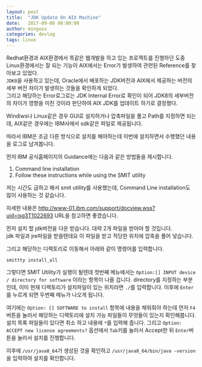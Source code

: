 ```yaml
---
layout: post
title:  "JDK Update On AIX Machine"
date:   2017-09-08 08:00:00
author: minguss
categories: devlog
tags: linux
---
```


Redhat환경과 AIX환경에서 똑같은 웹개발을 하고 있는 프로젝트를 진행하던 도중 Linux환경에서는 잘 되는 기능이 AIX에서는 Error가 발생하여 관련된 Reference를 찾아보고 있었다.  
`JDK8`을 사용하고 있는데, Oracle에서 배포하는 JDK버전과 AIX에서 제공하는 버전의 세부 버전 차이가 발생하는 것들을 확인하게 되었다.  
그리고 해당하는 Error로그로는 JDK Internal Error로 확인이 되어 JDK8의 세부버전의 차이가 영향을 미친 것이라 판단하여 AIX JDK를 업데이트 하기로 결정했다.


Windiws나 Linux같은 경우 GUI로 설치하거나 압축파일을 풀고 Path를 지정하면 되는데, AIX같은 경우에는 IBM사에서 sdk같은 파일로 제공됩니다.

따라서 IBM은 조금 다른 방식으로 설치를 해야하는데 이번에 설치하면서 수행했던 내용을 로그로 남겨봅니다.

먼저 IBM 공식홈페이지의 Guidance에는 다음과 같은 방법들을 제시합니다.  
1. Command line installation
2. Follow these instructions while using the SMIT utility  

저는 시간도 급하고 해서 smit utility를 사용했는데, Command Line installation도 많이 사용하는 것 같습니다.

자세한 내용은 http://www-01.ibm.com/support/docview.wss?uid=isg3T1022693 URL을 참고하면 좋겠습니다.

먼저 설치 할 jdk버전을 다운 받습니다. 대략 2개 파일을 받아야 할 것입니다.  
jdk 파일과 jre파일을 받을텐데요 이 파일을 받고 적당한 위치에 압축을 풀어 넣습니다.

그리고 해당하는 디렉토리로 이동해서 아래와 같이 명령어를 입력합니다.

``` ksh
smittty install_all
```

그렇다면 SMIT Utility가 실행이 될텐데 첫번째 메뉴에서는 `Option:[] INPUT device / directory for software` 이라는 항목이 나올 겁니다. directory를 지정하는 부분인데, 이미 현재 디렉토리가 설치파일이 있는 위치라면 `./`를 입력합니다. 이후에 `Enter`를 누르게 되면 두번째 메뉴가 나오게 됩니다.

여기에는 `Option: [] SOFTWARE to install` 항목에 내용을 채워줘야 하는데 먼저 `F4`버튼을 눌러서 해당하는 디렉토리에 설치 가능 파일들이 무엇들이 있는지 확인해봅니다. 설치 목록 파일들이 있다면 취소 하고 내용에 `*`를 입력해 줍니다. 그리고 `Option: ACCEPT new license agreements?` 옵션에서 `Tab`키를 눌러서 Accept한 뒤 `Enter`버튼을 눌러서 설치를 진행합니다.

이후에 `/usr/java8_64`가 생성된 것을 확인하고 `/usr/java8_64/bin/java -version`을 입력하여 설치를 확인합니다.
